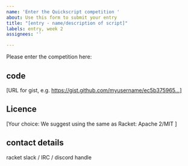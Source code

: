 ```yaml
---
name: 'Enter the Quickscript competition '
about: Use this form to submit your entry
title: "[entry - name/description of script]"
labels: entry, week 2
assignees: ''

---
```


Please enter the competition here:

## code
[URL for gist, e.g. https://gist.github.com/myusername/ec5b375965...]


## Licence 
[Your choice: We suggest using the same as Racket: Apache 2/MIT ]

## contact details 
racket slack / IRC / discord handle
